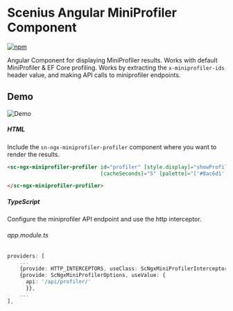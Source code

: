# Scenius Angular MiniProfiler Component
[![npm](https://img.shields.io/npm/v/sc-ngx-miniprofiler?style=for-the-badge)](https://www.npmjs.com/package/sc-ngx-miniprofiler)

Angular Component for displaying MiniProfiler results. Works with default MiniProfiler & EF Core profiling. Works by extracting the `x-miniprofiler-ids` header value,
and making API calls to miniprofiler endpoints.

## Demo
![Demo](https://i.imgur.com/DN3C61T.png)

##### HTML
Include the `sn-ngx-miniprofiler-profiler` component where you want to render the results.
```html
<sc-ngx-miniprofiler-profiler id="profiler" [style.display]="showProfiler ? '' : 'none'"
                              [cacheSeconds]="5" [palette]="['#8ac6d1', '#bbded6', '#fae3d9', '#ffb6b9']">

</sc-ngx-miniprofiler-profiler>
```

##### TypeScript
Configure the miniprofiler API endpoint and use the http interceptor.

###### app.module.ts
```typescript
providers: [
    ...
    {provide: HTTP_INTERCEPTORS, useClass: ScNgxMiniProfilerInterceptor, multi: true},
    {provide: ScNgxMiniProfilerOptions, useValue: {
      api: '/api/profiler/'
      }},
    ...
],

```
